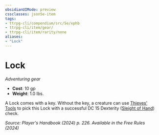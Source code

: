 ```yaml
---
obsidianUIMode: preview
cssclasses: json5e-item
tags:
- ttrpg-cli/compendium/src/5e/xphb
- ttrpg-cli/item/gear/
- ttrpg-cli/item/rarity/none
aliases: 
- "Lock"
---
```

# Lock
*Adventuring gear*  


- **Cost**: 10 gp
- **Weight**: 1.0 lbs.

A Lock comes with a key. Without the key, a creature can use [Thieves' Tools](Mechanics/items/thieves-tools-xphb.md) to pick this Lock with a successful DC 15 Dexterity ([Sleight of Hand](Mechanics/rules/skills.md#Sleight%20of%20Hand)) check.

*Source: Player's Handbook (2024) p. 226. Available in the Free Rules (2024)*